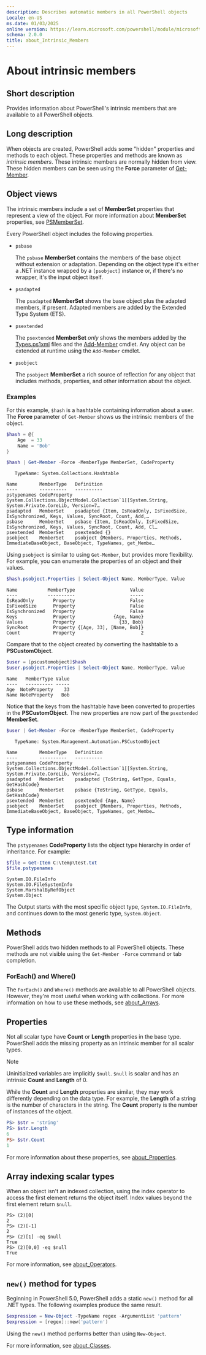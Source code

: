 ```yaml
---
description: Describes automatic members in all PowerShell objects
Locale: en-US
ms.date: 01/03/2025
online version: https://learn.microsoft.com/powershell/module/microsoft.powershell.core/about/about_Intrinsic_Members?view=powershell-7.6&WT.mc_id=ps-gethelp
schema: 2.0.0
title: about_Intrinsic_Members
---
```


# About intrinsic members

## Short description

Provides information about PowerShell's intrinsic members that are available to
all PowerShell objects.

## Long description

When objects are created, PowerShell adds some "hidden" properties and methods
to each object. These properties and methods are known as _intrinsic members_.
These intrinsic members are normally hidden from view. These hidden members can
be seen using the **Force** parameter of [Get-Member][07].

## Object views

The intrinsic members include a set of **MemberSet** properties that represent
a view of the object. For more information about **MemberSet** properties, see
[PSMemberSet][08].

Every PowerShell object includes the following properties.

- `psbase`

  The `psbase` **MemberSet** contains the members of the base object without
  extension or adaptation. Depending on the object type it's either a .NET
  instance wrapped by a `[psobject]` instance or, if there's no wrapper, it's
  the input object itself.

- `psadapted`

  The `psadapted` **MemberSet** shows the base object plus the adapted members,
  if present. Adapted members are added by the Extended Type System (ETS).

- `psextended`

  The `psextended` **MemberSet** _only_ shows the members added by the
  [Types.ps1xml][05] files and the [Add-Member][06] cmdlet. Any object can be
  extended at runtime using the `Add-Member` cmdlet.

- `psobject`

  The `psobject` **MemberSet** a rich source of reflection for any object that
  includes methods, properties, and other information about the object.

### Examples

For this example, `$hash` is a hashtable containing information about a user.
The **Force** parameter of `Get-Member` shows us the intrinsic members of the
object.

```powershell
$hash = @{
    Age  = 33
    Name = 'Bob'
}

$hash | Get-Member -Force -MemberType MemberSet, CodeProperty
```

```Output
   TypeName: System.Collections.Hashtable

Name        MemberType   Definition
----        ----------   ----------
pstypenames CodeProperty System.Collections.ObjectModel.Collection`1[[System.String, System.Private.CoreLib, Version=7…
psadapted   MemberSet    psadapted {Item, IsReadOnly, IsFixedSize, IsSynchronized, Keys, Values, SyncRoot, Count, Add,…
psbase      MemberSet    psbase {Item, IsReadOnly, IsFixedSize, IsSynchronized, Keys, Values, SyncRoot, Count, Add, Cl…
psextended  MemberSet    psextended {}
psobject    MemberSet    psobject {Members, Properties, Methods, ImmediateBaseObject, BaseObject, TypeNames, get_Membe…
```

Using `psobject` is similar to using `Get-Member`, but provides more
flexibility. For example, you can enumerate the properties of an object and
their values.

```powershell
$hash.psobject.Properties | Select-Object Name, MemberType, Value
```

```Output
Name           MemberType                    Value
----           ----------                    -----
IsReadOnly       Property                    False
IsFixedSize      Property                    False
IsSynchronized   Property                    False
Keys             Property              {Age, Name}
Values           Property                {33, Bob}
SyncRoot         Property {[Age, 33], [Name, Bob]}
Count            Property                        2
```

Compare that to the object created by converting the hashtable to a
**PSCustomObject**.

```powershell
$user = [pscustomobject]$hash
$user.psobject.Properties | Select-Object Name, MemberType, Value
```

```Output
Name   MemberType Value
----   ---------- -----
Age  NoteProperty    33
Name NoteProperty   Bob
```

Notice that the keys from the hashtable have been converted to properties in
the **PSCustomObject**. The new properties are now part of the `psextended`
**MemberSet**.

```powershell
$user | Get-Member -Force -MemberType MemberSet, CodeProperty
```

```Output
   TypeName: System.Management.Automation.PSCustomObject

Name        MemberType   Definition
----        ----------   ----------
pstypenames CodeProperty System.Collections.ObjectModel.Collection`1[[System.String, System.Private.CoreLib, Version=7…
psadapted   MemberSet    psadapted {ToString, GetType, Equals, GetHashCode}
psbase      MemberSet    psbase {ToString, GetType, Equals, GetHashCode}
psextended  MemberSet    psextended {Age, Name}
psobject    MemberSet    psobject {Members, Properties, Methods, ImmediateBaseObject, BaseObject, TypeNames, get_Membe…
```

## Type information

The `pstypenames` **CodeProperty** lists the object type hierarchy in order of
inheritance. For example:

```powershell
$file = Get-Item C:\temp\test.txt
$file.pstypenames
```

```Output
System.IO.FileInfo
System.IO.FileSystemInfo
System.MarshalByRefObject
System.Object
```

The Output starts with the most specific object type, `System.IO.FileInfo`, and
continues down to the most generic type, `System.Object`.

## Methods

PowerShell adds two hidden methods to all PowerShell objects. These methods are
not visible using the `Get-Member -Force` command or tab completion.

### ForEach() and Where()

The `ForEach()` and `Where()` methods are available to all PowerShell objects.
However, they're most useful when working with collections. For more
information on how to use these methods, see [about_Arrays][01].

## Properties

Not all scalar type have **Count** or **Length** properties in the base type.
PowerShell adds the missing property as an intrinsic member for all scalar
types.

> [!NOTE]
> Uninitialized variables are implicitly `$null`. `$null` is scalar and has an
> intrinsic **Count** and **Length** of 0.

While the **Count** and **Length** properties are similar, they may work
differently depending on the data type. For example, the **Length** of a string
is the number of characters in the string. The **Count** property is the number
of instances of the object.

```powershell
PS> $str = 'string'
PS> $str.Length
6
PS> $str.Count
1
```

For more information about these properties, see [about_Properties][04].

## Array indexing scalar types

When an object isn't an indexed collection, using the index operator to access
the first element returns the object itself. Index values beyond the first
element return `$null`.

```
PS> (2)[0]
2
PS> (2)[-1]
2
PS> (2)[1] -eq $null
True
PS> (2)[0,0] -eq $null
True
```

For more information, see [about_Operators][03].

## `new()` method for types

Beginning in PowerShell 5.0, PowerShell adds a static `new()` method for all
.NET types. The following examples produce the same result.

```powershell
$expression = New-Object -TypeName regex -ArgumentList 'pattern'
$expression = [regex]::new('pattern')
```

Using the `new()` method performs better than using `New-Object`.

For more information, see [about_Classes][02].

<!-- link references -->
[01]: about_Arrays.md
[02]: about_Classes.md
[03]: about_Operators.md#index-operator--
[04]: about_Properties.md
[05]: about_Types.ps1xml.md
[06]: xref:Microsoft.PowerShell.Utility.Add-Member
[07]: xref:Microsoft.PowerShell.Utility.Get-Member
[08]: xref:System.Management.Automation.PSMemberSet
